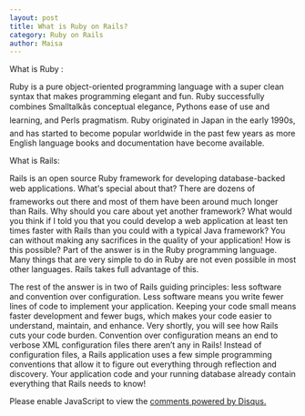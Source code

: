 ```yaml
---
layout: post
title: What is Ruby on Rails?
category: Ruby on Rails
author: Maisa
---
```



<span class="side_heading_color">What is Ruby :</span>

Ruby is a pure object-oriented programming language with a super clean syntax that makes programming elegant and fun. Ruby successfully combines Smalltalkâs conceptual elegance, Pythons ease of use and learning, and Perls pragmatism. Ruby originated in Japan in the early 1990s, and has started to become popular worldwide in the past few years as more English language books and documentation have become available.

<span class="side_heading_color">What is Rails:</span>

Rails is an open source Ruby framework for developing database-backed web applications.
What’s special about that? There are dozens of frameworks out there and most of them have been around much longer than Rails. Why should you care about yet another framework? What would you think if I told you that you could develop a web application at least ten times faster with Rails than you could with a typical Java framework? You can without making any sacrifices in the quality of your application! How is this possible? Part of the answer is in the Ruby programming language. Many things that are very simple to do in Ruby are not even possible in most other languages. Rails takes full advantage of this.

The rest of the answer is in two of Rails guiding principles: less software and convention over configuration. Less software means you write fewer lines of code to implement your application. Keeping your code small means faster development and fewer bugs, which makes your code easier to understand, maintain, and enhance. Very shortly, you will see how Rails cuts your code burden. Convention over configuration means an end to verbose XML configuration files there aren’t any in Rails! Instead of configuration files, a Rails application uses a few simple programming conventions that allow it to figure out everything through reflection and discovery. Your application code and your running database already contain everything that Rails needs to know!


<div>
<div id="disqus_thread" aria-live="polite"><noscript>Please enable JavaScript to view the <a href="http://disqus.com/?ref_noscript">comments powered by Disqus.</a></noscript>
</div>
</div>

<script type="text/javascript">
	var disqus_shortname = 'maisa';
	// var disqus_developer = 1;
	var disqus_identifier = 'http://maisaengineering.github.com/What-is-ruby-on-rails';
	var disqus_url = 'http://maisaengineering.github.com/What-is-ruby-on-rails';
	var disqus_script = 'embed.js';
	(function () {
	var dsq = document.createElement('script'); dsq.type = 'text/javascript'; dsq.async = true;
	dsq.src = 'http://' + disqus_shortname + '.disqus.com/' + disqus_script;
	(document.getElementsByTagName('head')[0] || document.getElementsByTagName('body')[0]).appendChild(dsq);
	}());
</script>